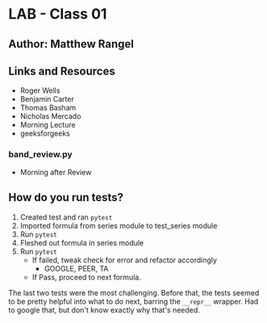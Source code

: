 # LAB - Class 01

## Author: Matthew Rangel

## Links and Resources

- Roger Wells
- Benjamin Carter
- Thomas Basham
- Nicholas Mercado
- Morning Lecture
- geeksforgeeks

### band_review.py

- Morning after Review

<!-- PORT - Port Number
DATABASE_URL - URL to the running Postgres instance/db
How to initialize/run your application (where applicable)
e.g. python main.py
How to use your library (where applicable)
Tests -->

## How do you run tests?

1. Created test and ran `pytest`
2. Imported formula from series module to test_series module
3. Run `pytest`
4. Fleshed out formula in series module
5. Run `pytest`
   - If failed, tweak check for error and refactor accordingly
      - GOOGLE, PEER, TA
   - If Pass, proceed to next formula.

<!-- Describe any tests that you did not complete, skipped, etc -->

The last two tests were the most challenging.
Before that, the tests seemed to be pretty helpful into what to do next, barring the `__repr__` wrapper. Had to google that, but don't know exactly why that's needed.
